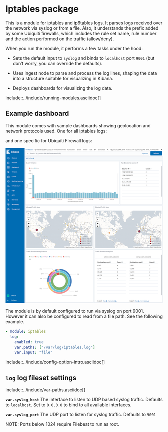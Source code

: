 # Iptables package

This is a module for iptables and ip6tables logs. It parses logs received
over the network via syslog or from a file. Also, it understands the prefix added
by some Ubiquiti firewalls, which includes the rule set name, rule number and
the action performed on the traffic (allow/deny).

When you run the module, it performs a few tasks under the hood:

* Sets the default input to `syslog` and binds to `localhost` port `9001`
(but don’t worry, you can override the defaults).

* Uses ingest node to parse and process the log lines, shaping the data into
a structure suitable for visualizing in Kibana.

* Deploys dashboards for visualizing the log data.

include::../include/running-modules.asciidoc[]

## Example dashboard

This module comes with sample dashboards showing geolocation and network
protocols used. One for all iptables logs:


and one specific for Ubiquiti Firewall logs:

![Image in text](../img/kibana-iptables-ubiquiti.png "Image in text")

The module is by default configured to run via syslog on port 9001. However
it can also be configured to read from a file path. See the following example.

```yaml
- module: iptables
  log:
    enabled: true
    var.paths: ["/var/log/iptables.log"]
    var.input: "file"
```


include::../include/config-option-intro.asciidoc[]

## `log` log fileset settings

include::../include/var-paths.asciidoc[]

**`var.syslog_host`**
The interface to listen to UDP based syslog traffic. Defaults to `localhost`.
Set to `0.0.0.0` to bind to all available interfaces.

**`var.syslog_port`**
The UDP port to listen for syslog traffic. Defaults to `9001`

NOTE: Ports below 1024 require Filebeat to run as root.
